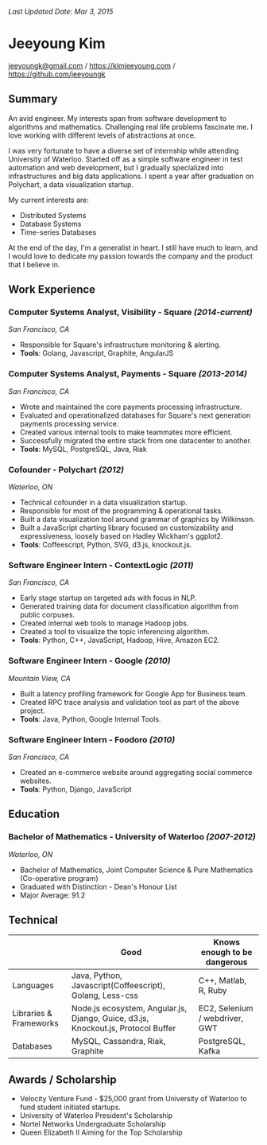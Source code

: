 _Last Updated Date: Mar 3, 2015_

Jeeyoung Kim
============

jeeyoungk@gmail.com / https://kimjeeyoung.com / https://github.com/jeeyoungk

Summary
-------

An avid engineer. My interests span from software development to algorithms and mathematics. Challenging real life problems fascinate me. I love working with different levels of abstractions at once.

I was very fortunate to have a diverse set of internship while attending University of Waterloo. Started off as a simple software engineer in test automation and web development, but I gradually specialized into infrastructures and big data applications. I spent a year after graduation on Polychart, a data visualization startup.

My current interests are:

* Distributed Systems
* Database Systems
* Time-series Databases

At the end of the day, I'm a generalist in heart. I still have much to learn, and I would love to dedicate my passion towards the company and the product that I believe in.

Work Experience
---------------

### Computer Systems Analyst, Visibility - Square _(2014-current)_

_San Francisco, CA_

* Responsible for Square's infrastructure monitoring & alerting.
* **Tools**: Golang, Javascript, Graphite, AngularJS

### Computer Systems Analyst, Payments - Square _(2013-2014)_

_San Francisco, CA_
* Wrote and maintained the core payments processing infrastructure.
* Evaluated and operationalized databases for Square's next generation payments processing service.
* Created various internal tools to make teammates more efficient.
* Successfully migrated the entire stack from one datacenter to another.
* **Tools**: MySQL, PostgreSQL, Java, Riak

### Cofounder - Polychart _(2012)_

_Waterloo, ON_
* Technical cofounder in a data visualization startup. 
* Responsible for most of the programming & operational tasks.
* Built a data visualization tool around grammar of graphics by Wilkinson.
* Built a JavaScript charting library focused on customizability and expressiveness, loosely based on Hadley Wickham's ggplot2.
* **Tools**: Coffeescript, Python, SVG, d3.js, knockout.js.

### Software Engineer Intern - ContextLogic _(2011)_

_San Francisco, CA_
* Early stage startup on targeted ads with focus in NLP.
* Generated training data for document classification algorithm from public corpuses.
* Created internal web tools to manage Hadoop jobs.
* Created a tool to visualize the topic inferencing algorithm.
* **Tools**: Python, C++, JavaScript, Hadoop, Hive, Amazon EC2.

### Software Engineer Intern - Google _(2010)_

_Mountain View, CA_
* Built a latency profiling framework for Google App for Business team.
* Created RPC trace analysis and validation tool as part of the above project.
* **Tools**: Java, Python, Google Internal Tools.


### Software Engineer Intern - Foodoro _(2010)_

_San Francisco, CA_
* Created an e-commerce website around aggregating social commerce websites.
* **Tools**: Python, Django, JavaScript

Education
---------

### Bachelor of Mathematics - University of Waterloo _(2007-2012)_

_Waterloo, ON_
* Bachelor of Mathematics, Joint Computer Science & Pure Mathematics (Co-operative program)
* Graduated with Distinction - Dean's Honour List
* Major Average: 91.2

Technical
---------

|           | Good        | Knows enough to be dangerous|
|-----------|-------------|-----------------------------|
| Languages | Java, Python, Javascript(Coffeescript), Golang, Less-css | C++, Matlab, R, Ruby |
| Libraries & Frameworks | Node.js ecosystem, Angular.js, Django, Guice, d3.js, Knockout.js, Protocol Buffer |  EC2, Selenium / webdriver, GWT |
| Databases | MySQL, Cassandra, Riak, Graphite | PostgreSQL, Kafka |


Awards / Scholarship
--------------------

* Velocity Venture Fund - $25,000 grant from University of Waterloo to fund student initiated startups.
* University of Waterloo President's Scholarship
* Nortel Networks Undergraduate Scholarship
* Queen Elizabeth II Aiming for the Top Scholarship
